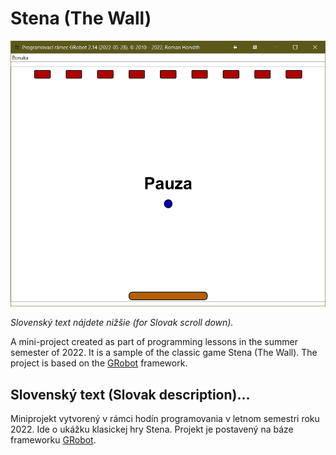# Stena (The Wall)

![Preview](Stena.png)

*Slovenský text nájdete nižšie (for Slovak scroll down).*

A mini-project created as part of programming lessons in the summer semester of 2022. It is a sample of the classic game Stena (The Wall). The project is based on the [GRobot](https://github.com/raubirius/GRobot) framework.

## Slovenský text (Slovak description)…

Miniprojekt vytvorený v&nbsp;rámci hodín programovania v&nbsp;letnom semestri roku 2022. Ide o&nbsp;ukážku klasickej hry Stena. Projekt je postavený na báze frameworku [GRobot](https://github.com/raubirius/GRobot).
